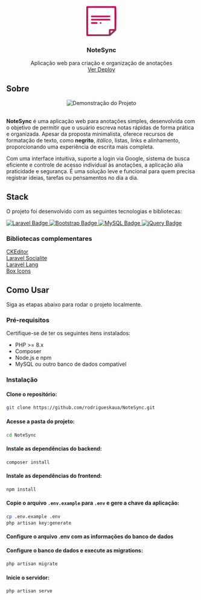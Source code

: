 <div align="center">
  <a href="https://notesync.kauarodrigues.com">
    <img src="https://raw.githubusercontent.com/rodrigueskaua/Assets-For-Readmes/master/NoteSync/favicon.svg" alt="Logo" width="80" height="80">
  </a>

  <h3 align="center">NoteSync</h3>

  <p align="center">
    Aplicação web para criação e organização de anotações
    <br />
    <a href="https://notesync.kauarodrigues.com">Ver Deploy</a>
  </p>
</div>

## Sobre
<div align="center">
  <img src="https://raw.githubusercontent.com/rodrigueskaua/Assets-For-Readmes/master/NoteSync/NoteSync-Show.gif" alt="Demonstração do Projeto" />
</div>
<br>
<p><strong>NoteSync</strong> é uma aplicação web para anotações simples, desenvolvida com o objetivo de permitir que o usuário escreva notas rápidas de forma prática e organizada. Apesar da proposta minimalista, oferece recursos de formatação de texto, como <strong>negrito</strong>, <em>itálico</em>, listas, links e alinhamento, proporcionando uma experiência de escrita mais completa.</p>

<p>Com uma interface intuitiva, suporte a login via Google, sistema de busca eficiente e controle de acesso individual às anotações, a aplicação alia praticidade e segurança. É uma solução leve e funcional para quem precisa registrar ideias, tarefas ou pensamentos no dia a dia.</p>

## Stack

O projeto foi desenvolvido com as seguintes tecnologias e bibliotecas:

<a href="https://laravel.com" target="_blank">
  <img src="https://img.shields.io/badge/Laravel-FF2D20?style=for-the-badge&logo=laravel&logoColor=white" alt="Laravel Badge" />
</a>
<a href="https://getbootstrap.com/" target="_blank">
  <img src="https://img.shields.io/badge/Bootstrap-563D7C?style=for-the-badge&logo=bootstrap&logoColor=white" alt="Bootstrap Badge" />
</a>
<a href="https://www.mysql.com/" target="_blank">
  <img src="https://img.shields.io/badge/MySQL-00758F?style=for-the-badge&logo=mysql&logoColor=white" alt="MySQL Badge" />
</a>
<a href="https://jquery.com/" target="_blank">
  <img src="https://img.shields.io/badge/jQuery-0769AD?style=for-the-badge&logo=jquery&logoColor=white" alt="jQuery Badge" />
</a>

### Bibliotecas complementares

[CKEditor](https://ckeditor.com/) <br>
[Laravel Socialite](https://laravel.com/docs/8.x/socialite) <br>
[Laravel Lang](https://github.com/caouecs/Laravel-lang) <br>
[Box Icons](https://boxicons.com/) <br>

## Como Usar

Siga as etapas abaixo para rodar o projeto localmente.

### Pré-requisitos

Certifique-se de ter os seguintes itens instalados:

- PHP >= 8.x
- Composer
- Node.js e npm
- MySQL ou outro banco de dados compatível

### Instalação

#### Clone o repositório:
```sh
git clone https://github.com/rodrigueskaua/NoteSync.git
```

#### Acesse a pasta do projeto:
```sh
cd NoteSync
```

#### Instale as dependências do backend:
```sh
composer install
```

#### Instale as dependências do frontend:
```sh
npm install
```

#### Copie o arquivo `.env.example` para `.env` e gere a chave da aplicação:
```sh
cp .env.example .env
php artisan key:generate
```

#### Configure o arquivo .env com as informações do banco de dados

#### Configure o banco de dados e execute as migrations:
```sh
php artisan migrate
```

#### Inicie o servidor:
```sh
php artisan serve
```
